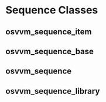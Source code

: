 # Sequence Classes
## osvvm_sequence_item
## osvvm_sequence_base
## osvvm_sequence
## osvvm_sequence_library
